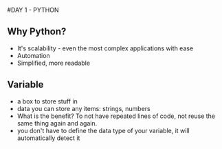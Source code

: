 #DAY 1 - PYTHON

## Why Python?
- It's scalability - even the most complex applications with ease
- Automation
- Simplified, more readable

## Variable
- a box to store stuff in
- data you can store any items: strings, numbers
- What is the benefit? To not have repeated lines of code, not reuse the same thing again and again.
- you don't have to define the data type of your variable, it will automatically detect it
